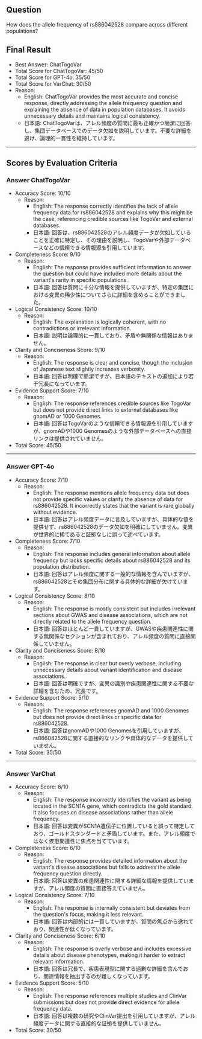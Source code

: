 ## Question

How does the allele frequency of rs886042528 compare across different populations?

## Final Result

- Best Answer: ChatTogoVar
- Total Score for ChatTogoVar: 45/50
- Total Score for GPT-4o: 35/50
- Total Score for VarChat: 30/50
- Reason:
  - English: ChatTogoVar provides the most accurate and concise response, directly addressing the allele frequency question and explaining the absence of data in population databases. It avoids unnecessary details and maintains logical consistency.
  - 日本語: ChatTogoVarは、アレル頻度の質問に最も正確かつ簡潔に回答し、集団データベースでのデータ欠如を説明しています。不要な詳細を避け、論理的一貫性を維持しています。

---

## Scores by Evaluation Criteria

### Answer ChatTogoVar
- Accuracy Score: 10/10
  - Reason: 
    - English: The response correctly identifies the lack of allele frequency data for rs886042528 and explains why this might be the case, referencing credible sources like TogoVar and external databases.
    - 日本語: 回答は、rs886042528のアレル頻度データが欠如していることを正確に特定し、その理由を説明し、TogoVarや外部データベースなどの信頼できる情報源を引用しています。
- Completeness Score: 9/10
  - Reason: 
    - English: The response provides sufficient information to answer the question but could have included more details about the variant's rarity in specific populations.
    - 日本語: 回答は質問に十分な情報を提供していますが、特定の集団における変異の稀少性についてさらに詳細を含めることができました。
- Logical Consistency Score: 10/10
  - Reason: 
    - English: The explanation is logically coherent, with no contradictions or irrelevant information.
    - 日本語: 説明は論理的に一貫しており、矛盾や無関係な情報はありません。
- Clarity and Conciseness Score: 9/10
  - Reason: 
    - English: The response is clear and concise, though the inclusion of Japanese text slightly increases verbosity.
    - 日本語: 回答は明確で簡潔ですが、日本語のテキストの追加により若干冗長になっています。
- Evidence Support Score: 7/10
  - Reason: 
    - English: The response references credible sources like TogoVar but does not provide direct links to external databases like gnomAD or 1000 Genomes.
    - 日本語: 回答はTogoVarのような信頼できる情報源を引用していますが、gnomADや1000 Genomesのような外部データベースへの直接リンクは提供されていません。
- Total Score: 45/50

---

### Answer GPT-4o
- Accuracy Score: 7/10
  - Reason: 
    - English: The response mentions allele frequency data but does not provide specific values or clarify the absence of data for rs886042528. It incorrectly states that the variant is rare globally without evidence.
    - 日本語: 回答はアレル頻度データに言及していますが、具体的な値を提供せず、rs886042528のデータ欠如を明確にしていません。変異が世界的に稀であると証拠なしに誤って述べています。
- Completeness Score: 7/10
  - Reason: 
    - English: The response includes general information about allele frequency but lacks specific details about rs886042528 and its population distribution.
    - 日本語: 回答はアレル頻度に関する一般的な情報を含んでいますが、rs886042528とその集団分布に関する具体的な詳細が欠けています。
- Logical Consistency Score: 8/10
  - Reason: 
    - English: The response is mostly consistent but includes irrelevant sections about GWAS and disease associations, which are not directly related to the allele frequency question.
    - 日本語: 回答はほとんど一貫していますが、GWASや疾患関連性に関する無関係なセクションが含まれており、アレル頻度の質問に直接関係していません。
- Clarity and Conciseness Score: 8/10
  - Reason: 
    - English: The response is clear but overly verbose, including unnecessary details about variant identification and disease associations.
    - 日本語: 回答は明確ですが、変異の識別や疾患関連性に関する不要な詳細を含むため、冗長です。
- Evidence Support Score: 5/10
  - Reason: 
    - English: The response references gnomAD and 1000 Genomes but does not provide direct links or specific data for rs886042528.
    - 日本語: 回答はgnomADや1000 Genomesを引用していますが、rs886042528に関する直接的なリンクや具体的なデータを提供していません。
- Total Score: 35/50

---

### Answer VarChat
- Accuracy Score: 6/10
  - Reason: 
    - English: The response incorrectly identifies the variant as being located in the SCN1A gene, which contradicts the gold standard. It also focuses on disease associations rather than allele frequency.
    - 日本語: 回答は変異がSCN1A遺伝子に位置していると誤って特定しており、ゴールドスタンダードと矛盾しています。また、アレル頻度ではなく疾患関連性に焦点を当てています。
- Completeness Score: 6/10
  - Reason: 
    - English: The response provides detailed information about the variant's disease associations but fails to address the allele frequency question directly.
    - 日本語: 回答は変異の疾患関連性に関する詳細な情報を提供していますが、アレル頻度の質問に直接答えていません。
- Logical Consistency Score: 7/10
  - Reason: 
    - English: The response is internally consistent but deviates from the question's focus, making it less relevant.
    - 日本語: 回答は内部的には一貫していますが、質問の焦点から逸れており、関連性が低くなっています。
- Clarity and Conciseness Score: 6/10
  - Reason: 
    - English: The response is overly verbose and includes excessive details about disease phenotypes, making it harder to extract relevant information.
    - 日本語: 回答は冗長で、疾患表現型に関する過剰な詳細を含んでおり、関連情報を抽出するのが難しくなっています。
- Evidence Support Score: 5/10
  - Reason: 
    - English: The response references multiple studies and ClinVar submissions but does not provide direct evidence for allele frequency data.
    - 日本語: 回答は複数の研究やClinVar提出を引用していますが、アレル頻度データに関する直接的な証拠を提供していません。
- Total Score: 30/50